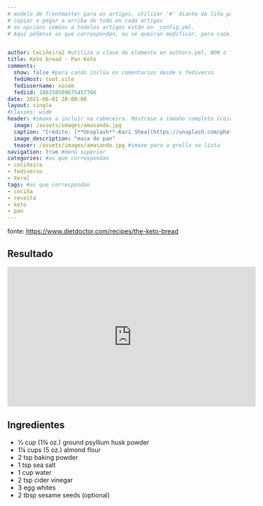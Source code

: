 ```yaml
---
# modelo de frontmatter para os artigos, utilizar '#' diante da liña para agochar o elemento
# copiar e pegar a arriba de todo en cada artigos
# as opcións comúns a tódolos artigos están en _config.yml. 
# Aquí póñense as que correspondan, ou se queiran modificar, para cada artigo concreto


author: Cociñeira2 #utiliza a clave do elemento en authors.yml, NON o "name"
title: Keto bread - Pan Keto
comments: 
  show: false #para cando inclúa os comentarios desde o fediverso
  fediHost: toot.site
  fediusername: xosem
  fediid: 106158589675457766
date: 2021-06-01 20:00:00
layout: single
#classes: wide
header: #imaxe a incluír na cabeceira. Móstrase a tamaño completo (coidado coa altura). DESACTIVADA POR DEFECTO.
  image: /assets/images/amasando.jpg
  caption: "Crédito: [**Unsplash**-Kari Shea](https://unsplash.com/photos/-DesRxj28Ns)"
  image_description: "masa de pan"
  teaser: /assets/images/amasando.jpg #imaxe para a grella na lista
navigation: true #menú superior
categories: #as que correspondan
- cociñeira
- fediverso
- Xeral
tags: #as que correspondan
- cociña
- receita
- keto
- pan
---
```


fonte: <https://www.dietdoctor.com/recipes/the-keto-bread>

## Resultado

<iframe width="560" height="315" sandbox="allow-same-origin allow-scripts allow-popups" src="https://peertube.social/videos/embed/ca4fdec9-b923-4deb-afaa-efb49e727b02" frameborder="0" allowfullscreen></iframe>

## Ingredientes

- 1⁄3 cup (1¾ oz.) ground psyllium husk powder
- 1¼ cups (5 oz.) almond flour
- 2 tsp baking powder
- 1 tsp sea salt
- 1 cup water
- 2 tsp cider vinegar
- 3 egg whites
- 2 tbsp sesame seeds (optional)
